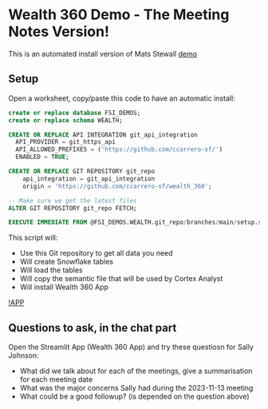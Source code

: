 # Wealth 360 Demo - The Meeting Notes Version!

This is an automated install version of Mats Stewall [demo](https://snow.gitlab-dedicated.com/snowflakecorp/SE/sales-engineering/mstellwall-demos/-/tree/main/fsi_demos/wealth_360/meeting_notes_version)

## Setup

Open a worksheet, copy/paste this code to have an automatic install:

```SQL
create or replace database FSI_DEMOS;
create or replace schema WEALTH;

CREATE OR REPLACE API INTEGRATION git_api_integration
  API_PROVIDER = git_https_api
  API_ALLOWED_PREFIXES = ('https://github.com/ccarrero-sf/')
  ENABLED = TRUE;

CREATE OR REPLACE GIT REPOSITORY git_repo
    api_integration = git_api_integration
    origin = 'https://github.com/ccarrero-sf/wealth_360';

-- Make sure we get the latest files
ALTER GIT REPOSITORY git_repo FETCH;

EXECUTE IMMEDIATE FROM @FSI_DEMOS.WEALTH.git_repo/branches/main/setup.sql;

```

This script will:
- Use this Git repository to get all data you need
- Will create Snowflake tables
- Will load the tables
- Will copy the semantic file that will be used by Cortex Analyst
- Will install Wealth 360 App

[!APP](/img/DB.png)

## Questions to ask, in the chat part

Open the Streamlit App (Wealth 360 App) and try these questiosn for Sally Johnson:

- What did we talk about for each of the meetings, give a summarisation for each meeting date
- What was the major concerns Sally had during the 2023-11-13 meeting
- What could be a good followup? (is depended on the question above)
